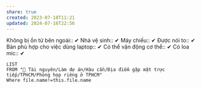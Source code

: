 ```yaml
---
share: true
created: 2023-07-18T11:21
updated: 2024-07-16T22:56
---
```

Không bị ồn từ bên ngoài:: ✔
Nhà vệ sinh:: ✔
Máy chiếu:: ✔
Được nói to:: ✔
Bàn phù hợp cho việc dùng laptop:: ✔
Có thể vận động cơ thể:: ✔
Có loa mic:: ✔

```dataview
LIST
FROM "📜 Tài nguyên/Làm dự án/Hậu cần/Địa điểm gặp mặt trực tiếp/TPHCM/Phòng họp riêng ở TPHCM"
Where file.name!=this.file.name
```
